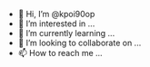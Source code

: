 - 👋 Hi, I’m @kpoi90op
- 👀 I’m interested in ...
- 🌱 I’m currently learning ...
- 💞️ I’m looking to collaborate on ...
- 📫 How to reach me ...

<!---
kpoi90op/kpoi90op is a ✨ special ✨ repository because its `README.md` (this file) appears on your GitHub profile.
You can click the Preview link to take a look at your changes.
--->
